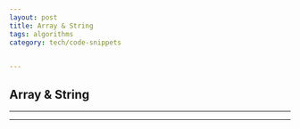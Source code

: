 ```yaml
---
layout: post
title: Array & String
tags: algorithms
category: tech/code-snippets
 

---
```


## Array & String

<script src="https://gist.github.com/selimslab/cfaf15482f4daea98966a8cfca62c595.js"></script>


---


<script src="https://gist.github.com/selimslab/c9f83af8e34d01ad78c64dc6b97cb9b3.js"></script>

---

<script src="https://gist.github.com/selimslab/5be61aa0781b14bd3630d063f7a4428f.js"></script>